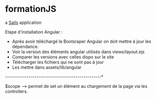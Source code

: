 # formationJS

a [Sails](http://sailsjs.org) application

Etape d'installation Angular : 
- Après avoir téléchargé le Bootsraper Angular on doit mettre à jour les dépendance.
- Voir la version des éléments angular utilisés dans views/layout.ejs
- Comparer les versions avec celles dispo sur le site 
- Télécharger les fichiers qui ne sont pas à jour
- Les mettre dans assets/lib/angular

-*-*-*-*-*-*-*-*-*-*-*-*-*-*-*-*-*-*-*-*-*-*-*-*-*-*-*-*-*-*-*-*-*-*-*-*-*-*-*-*-*-*-*-*-*-*-*-*-*

$scope --> permet de set un élément au chargement de la page via les controllers. 